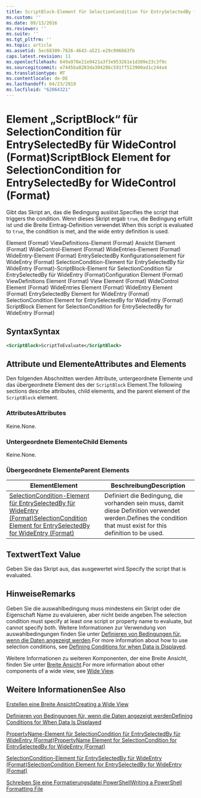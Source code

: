 ```yaml
---
title: ScriptBlock-Element für SelectionCondition für EntrySelectedBy für WideControl (Format) | Microsoft-Dokumentation
ms.custom: ''
ms.date: 09/13/2016
ms.reviewer: ''
ms.suite: ''
ms.tgt_pltfrm: ''
ms.topic: article
ms.assetid: 5ec68309-7826-4643-a521-e29c996663fb
caps.latest.revision: 11
ms.openlocfilehash: 649a978e21e9421a3f3e953261e1d309e23c3f9c
ms.sourcegitcommit: e7445ba8203da304286c591ff513900ad1c244a4
ms.translationtype: MT
ms.contentlocale: de-DE
ms.lasthandoff: 04/23/2019
ms.locfileid: "62064321"
---
```

# <a name="scriptblock-element-for-selectioncondition-for-entryselectedby-for-widecontrol-format"></a><span data-ttu-id="e5be5-102">Element „ScriptBlock“ für SelectionCondition für EntrySelectedBy für WideControl (Format)</span><span class="sxs-lookup"><span data-stu-id="e5be5-102">ScriptBlock Element for SelectionCondition for EntrySelectedBy for WideControl (Format)</span></span>

<span data-ttu-id="e5be5-103">Gibt das Skript an, das die Bedingung auslöst.</span><span class="sxs-lookup"><span data-stu-id="e5be5-103">Specifies the script that triggers the condition.</span></span> <span data-ttu-id="e5be5-104">Wenn dieses Skript ergab `true`, die Bedingung erfüllt ist und die Breite Eintrag-Definition verwendet.</span><span class="sxs-lookup"><span data-stu-id="e5be5-104">When this script is evaluated to `true`, the condition is met, and the wide entry definition is used.</span></span>

<span data-ttu-id="e5be5-105">Element (Format) ViewDefinitions-Element (Format) Ansicht Element (Format) WideControl-Element (Format) WideEntries-Element (Format) WideEntry-Element (Format) EntrySelectedBy Konfigurationselement für WideEntry (Format) SelectionCondition-Element für EntrySelectedBy für WideEntry (Format)-ScriptBlock-Element für SelectionCondition für EntrySelectedBy für WideEntry (Format)</span><span class="sxs-lookup"><span data-stu-id="e5be5-105">Configuration Element (Format) ViewDefinitions Element (Format) View Element (Format) WideControl Element (Format) WideEntries Element (Format) WideEntry Element (Format) EntrySelectedBy Element for WideEntry (Format) SelectionCondition Element for EntrySelectedBy for WideEntry (Format) ScriptBlock Element for SelectionCondition for EntrySelectedBy for WideEntry (Format)</span></span>

## <a name="syntax"></a><span data-ttu-id="e5be5-106">Syntax</span><span class="sxs-lookup"><span data-stu-id="e5be5-106">Syntax</span></span>

```xml
<ScriptBlock>ScriptToEvaluate</ScriptBlock>
```

## <a name="attributes-and-elements"></a><span data-ttu-id="e5be5-107">Attribute und Elemente</span><span class="sxs-lookup"><span data-stu-id="e5be5-107">Attributes and Elements</span></span>

<span data-ttu-id="e5be5-108">Den folgenden Abschnitten werden Attribute, untergeordnete Elemente und das übergeordnete Element des der `ScriptBlock` Element.</span><span class="sxs-lookup"><span data-stu-id="e5be5-108">The following sections describe attributes, child elements, and the parent element of the `ScriptBlock` element.</span></span>

### <a name="attributes"></a><span data-ttu-id="e5be5-109">Attributes</span><span class="sxs-lookup"><span data-stu-id="e5be5-109">Attributes</span></span>

<span data-ttu-id="e5be5-110">Keine.</span><span class="sxs-lookup"><span data-stu-id="e5be5-110">None.</span></span>

### <a name="child-elements"></a><span data-ttu-id="e5be5-111">Untergeordnete Elemente</span><span class="sxs-lookup"><span data-stu-id="e5be5-111">Child Elements</span></span>

<span data-ttu-id="e5be5-112">Keine.</span><span class="sxs-lookup"><span data-stu-id="e5be5-112">None.</span></span>

### <a name="parent-elements"></a><span data-ttu-id="e5be5-113">Übergeordnete Elemente</span><span class="sxs-lookup"><span data-stu-id="e5be5-113">Parent Elements</span></span>

|<span data-ttu-id="e5be5-114">Element</span><span class="sxs-lookup"><span data-stu-id="e5be5-114">Element</span></span>|<span data-ttu-id="e5be5-115">Beschreibung</span><span class="sxs-lookup"><span data-stu-id="e5be5-115">Description</span></span>|
|-------------|-----------------|
|[<span data-ttu-id="e5be5-116">SelectionCondition-Element für EntrySelectedBy für WideEntry (Format)</span><span class="sxs-lookup"><span data-stu-id="e5be5-116">SelectionCondition Element for EntrySelectedBy for WideEntry (Format)</span></span>](./selectioncondition-element-for-entryselectedby-for-widecontrol-format.md)|<span data-ttu-id="e5be5-117">Definiert die Bedingung, die vorhanden sein muss, damit diese Definition verwendet werden.</span><span class="sxs-lookup"><span data-stu-id="e5be5-117">Defines the condition that must exist for this definition to be used.</span></span>|

## <a name="text-value"></a><span data-ttu-id="e5be5-118">Textwert</span><span class="sxs-lookup"><span data-stu-id="e5be5-118">Text Value</span></span>

<span data-ttu-id="e5be5-119">Geben Sie das Skript aus, das ausgewertet wird.</span><span class="sxs-lookup"><span data-stu-id="e5be5-119">Specify the script that is evaluated.</span></span>

## <a name="remarks"></a><span data-ttu-id="e5be5-120">Hinweise</span><span class="sxs-lookup"><span data-stu-id="e5be5-120">Remarks</span></span>

<span data-ttu-id="e5be5-121">Geben Sie die auswahlbedingung muss mindestens ein Skript oder die Eigenschaft Name zu evaluieren, aber nicht beide angeben.</span><span class="sxs-lookup"><span data-stu-id="e5be5-121">The selection condition must specify at least one script or property name to evaluate, but cannot specify both.</span></span> <span data-ttu-id="e5be5-122">Weitere Informationen zur Verwendung von auswahlbedingungen finden Sie unter [Definieren von Bedingungen für, wenn die Daten angezeigt werden](./defining-conditions-for-displaying-data.md).</span><span class="sxs-lookup"><span data-stu-id="e5be5-122">For more information about how to use selection conditions, see [Defining Conditions for when Data is Displayed](./defining-conditions-for-displaying-data.md).</span></span>

<span data-ttu-id="e5be5-123">Weitere Informationen zu weiteren Komponenten, der eine Breite Ansicht, finden Sie unter [Breite Ansicht](./creating-a-wide-view.md).</span><span class="sxs-lookup"><span data-stu-id="e5be5-123">For more information about other components of a wide view, see [Wide View](./creating-a-wide-view.md).</span></span>

## <a name="see-also"></a><span data-ttu-id="e5be5-124">Weitere Informationen</span><span class="sxs-lookup"><span data-stu-id="e5be5-124">See Also</span></span>

[<span data-ttu-id="e5be5-125">Erstellen eine Breite Ansicht</span><span class="sxs-lookup"><span data-stu-id="e5be5-125">Creating a Wide View</span></span>](./creating-a-wide-view.md)

[<span data-ttu-id="e5be5-126">Definieren von Bedingungen für, wenn die Daten angezeigt werden</span><span class="sxs-lookup"><span data-stu-id="e5be5-126">Defining Conditions for When Data Is Displayed</span></span>](./defining-conditions-for-displaying-data.md)

[<span data-ttu-id="e5be5-127">PropertyName-Element für SelectionCondition für EntrySelectedBy für WideEntry (Format)</span><span class="sxs-lookup"><span data-stu-id="e5be5-127">PropertyName Element for SelectionCondition for EntrySelectedBy for WideEntry (Format)</span></span>](./propertyname-element-for-selectioncondition-for-entryselectedby-for-wideentry-format.md)

[<span data-ttu-id="e5be5-128">SelectionCondition-Element für EntrySelectedBy für WideEntry (Format)</span><span class="sxs-lookup"><span data-stu-id="e5be5-128">SelectionCondition Element for EntrySelectedBy for WideEntry (Format)</span></span>](./selectioncondition-element-for-entryselectedby-for-widecontrol-format.md)

[<span data-ttu-id="e5be5-129">Schreiben Sie eine Formatierungsdatei PowerShell</span><span class="sxs-lookup"><span data-stu-id="e5be5-129">Writing a PowerShell Formatting File</span></span>](./writing-a-powershell-formatting-file.md)
